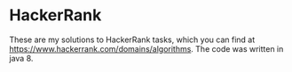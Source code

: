 # HackerRank
These are my solutions to HackerRank tasks, which you can find at https://www.hackerrank.com/domains/algorithms.
The code was written in java 8.
